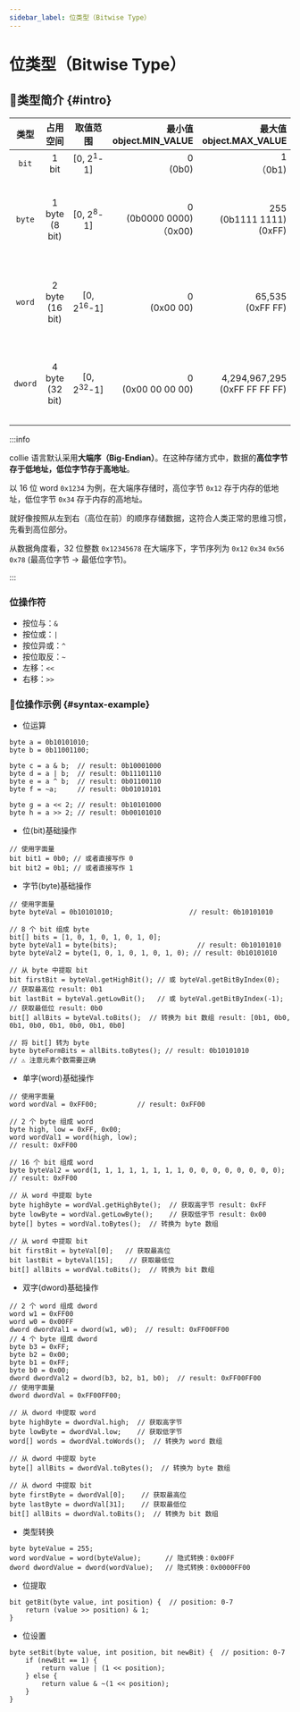 ```yaml
---
sidebar_label: 位类型（Bitwise Type）
---
```


# 位类型（Bitwise Type）

## 🐳类型简介 {#intro}

| 类型   | 占用空间 | 取值范围 | 最小值<br/>object.MIN_VALUE | 最大值<br />object.MAX_VALUE | 描述                  |
| :----: | :-------------------: | :-------------------: | --------------------: | --------------------: | --------------------- |
| `bit`  | 1 bit | [0, 2<sup>1</sup>-1] | 0<br />(0b0) | 1<br />（0b1) | 位   |
| `byte` | 1 byte (8 bit) | [0, 2<sup>8</sup>-1] | 0<br />(0b0000 0000)<br />（0x00) | 255<br />(0b1111 1111)<br />(0xFF) | 字节。8位无符号整数 |
| `word` | 2 byte (16 bit) | [0, 2<sup>16</sup>-1] | 0<br />(0x00 00) | 65,535<br />(0xFF FF) | 单字。16位无符号整数 |
| `dword` | 4 byte (32 bit) | [0, 2<sup>32</sup>-1] | 0<br />(0x00 00 00 00) | 4,294,967,295<br />(0xFF FF FF FF) | 双字。32位无符号整数 |

:::info

collie 语言默认采用**大端序（Big-Endian）**。在这种存储方式中，数据的**高位字节存于低地址，低位字节存于高地址**。

以 16 位 word `0x1234` 为例，在大端序存储时，高位字节 `0x12` 存于内存的低地址，低位字节 `0x34` 存于内存的高地址。

就好像按照从左到右（高位在前）的顺序存储数据，这符合人类正常的思维习惯，先看到高位部分。

从数据角度看，32 位整数 `0x12345678` 在大端序下，字节序列为 `0x12` `0x34` `0x56` `0x78` (最高位字节 → 最低位字节)。

:::

### 位操作符

- 按位与：`&`
- 按位或：`|`
- 按位异或：`^`
- 按位取反：`~`
- 左移：`<<`
- 右移：`>>`

### 🏅位操作示例 {#syntax-example}

- 位运算

```collie
byte a = 0b10101010;
byte b = 0b11001100;

byte c = a & b;  // result: 0b10001000
byte d = a | b;  // result: 0b11101110
byte e = a ^ b;  // result: 0b01100110
byte f = ~a;     // result: 0b01010101

byte g = a << 2; // result: 0b10101000
byte h = a >> 2; // result: 0b00101010
```

- 位(bit)基础操作

```collie
// 使用字面量
bit bit1 = 0b0; // 或者直接写作 0
bit bit2 = 0b1; // 或者直接写作 1
```

- 字节(byte)基础操作

```collie
// 使用字面量
byte byteVal = 0b10101010;                   // result: 0b10101010

// 8 个 bit 组成 byte
bit[] bits = [1, 0, 1, 0, 1, 0, 1, 0];
byte byteVal1 = byte(bits);                    // result: 0b10101010
byte byteVal2 = byte(1, 0, 1, 0, 1, 0, 1, 0); // result: 0b10101010

// 从 byte 中提取 bit
bit firstBit = byteVal.getHighBit(); // 或 byteVal.getBitByIndex(0);  // 获取最高位 result: 0b1
bit lastBit = byteVal.getLowBit();   // 或 byteVal.getBitByIndex(-1); // 获取最低位 result: 0b0
bit[] allBits = byteVal.toBits();  // 转换为 bit 数组 result: [0b1, 0b0, 0b1, 0b0, 0b1, 0b0, 0b1, 0b0]

// 将 bit[] 转为 byte
byte byteFormBits = allBits.toBytes(); // result: 0b10101010
// ⚠ 注意元素个数需要正确
```

- 单字(word)基础操作

```collie
// 使用字面量
word wordVal = 0xFF00;          // result: 0xFF00

// 2 个 byte 组成 word
byte high, low = 0xFF, 0x00;
word wordVal1 = word(high, low);                                      // result: 0xFF00

// 16 个 bit 组成 word
byte byteVal2 = word(1, 1, 1, 1, 1, 1, 1, 1, 0, 0, 0, 0, 0, 0, 0, 0); // result: 0xFF00

// 从 word 中提取 byte
byte highByte = wordVal.getHighByte();  // 获取高字节 result: 0xFF
byte lowByte = wordVal.getLowByte();    // 获取低字节 result: 0x00
byte[] bytes = wordVal.toBytes();  // 转换为 byte 数组

// 从 word 中提取 bit
bit firstBit = byteVal[0];   // 获取最高位
bit lastBit = byteVal[15];    // 获取最低位
bit[] allBits = wordVal.toBits();  // 转换为 bit 数组
```

- 双字(dword)基础操作

```collie
// 2 个 word 组成 dword
word w1 = 0xFF00
word w0 = 0x00FF
dword dwordVal1 = dword(w1, w0);  // result: 0xFF00FF00
// 4 个 byte 组成 dword
byte b3 = 0xFF;
byte b2 = 0x00;
byte b1 = 0xFF;
byte b0 = 0x00;
dword dwordVal2 = dword(b3, b2, b1, b0);  // result: 0xFF00FF00
// 使用字面量
dword dwordVal = 0xFF00FF00;

// 从 dword 中提取 word
byte highByte = dwordVal.high;  // 获取高字节
byte lowByte = dwordVal.low;    // 获取低字节
word[] words = dwordVal.toWords();  // 转换为 word 数组

// 从 dword 中提取 byte
byte[] allBits = dwordVal.toBytes();  // 转换为 byte 数组

// 从 dword 中提取 bit
byte firstByte = dwordVal[0];    // 获取最高位
byte lastByte = dwordVal[31];    // 获取最低位
bit[] allBits = dwordVal.toBits();  // 转换为 bit 数组
```

- 类型转换

```collie
byte byteValue = 255;
word wordValue = word(byteValue);      // 隐式转换：0x00FF
dword dwordValue = dword(wordValue);   // 隐式转换：0x0000FF00
```

- 位提取

```collie
bit getBit(byte value, int position) {  // position: 0-7
    return (value >> position) & 1;
}
```

- 位设置

```collie
byte setBit(byte value, int position, bit newBit) {  // position: 0-7
    if (newBit == 1) {
        return value | (1 << position);
    } else {
        return value & ~(1 << position);
    }
}
```
